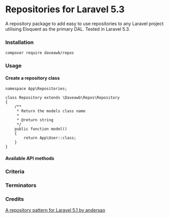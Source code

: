 # Repositories for Laravel 5.3

A repository package to add easy to use repositories to any Laravel project utilising Eloquent as the primary DAL. Tested in Laravel 5.3.

### Installation
`composer require daveawb/repos`

### Usage
#### Create a repository class
````
namespace App\Repositories;

class Repository extends \Daveawb\Repos\Repository
{
    /**
     * Return the models class name
     *
     * @return string
     */
    public function model()
    {
        return App\User::class;
    }
}
````

#### Available API methods

### Criteria

### Terminators

### Credits
[A repository pattern for Laravel 5.1 by andersao](https://github.com/andersao/l5-repository)
